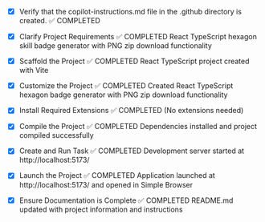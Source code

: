 <!-- Use this file to provide workspace-specific custom instructions to Copilot. For more details, visit https://code.visualstudio.com/docs/copilot/copilot-customization#_use-a-githubcopilotinstructionsmd-file -->
- [x] Verify that the copilot-instructions.md file in the .github directory is created. ✅ COMPLETED

- [x] Clarify Project Requirements ✅ COMPLETED
	React TypeScript hexagon skill badge generator with PNG zip download functionality

- [x] Scaffold the Project ✅ COMPLETED
	React TypeScript project created with Vite

- [x] Customize the Project ✅ COMPLETED
	Created React TypeScript hexagon badge generator with PNG zip download functionality

- [x] Install Required Extensions ✅ COMPLETED (No extensions needed)

- [x] Compile the Project ✅ COMPLETED
	Dependencies installed and project compiled successfully

- [x] Create and Run Task ✅ COMPLETED
	Development server started at http://localhost:5173/

- [x] Launch the Project ✅ COMPLETED
	Application launched at http://localhost:5173/ and opened in Simple Browser

- [x] Ensure Documentation is Complete ✅ COMPLETED
	README.md updated with project information and instructions
